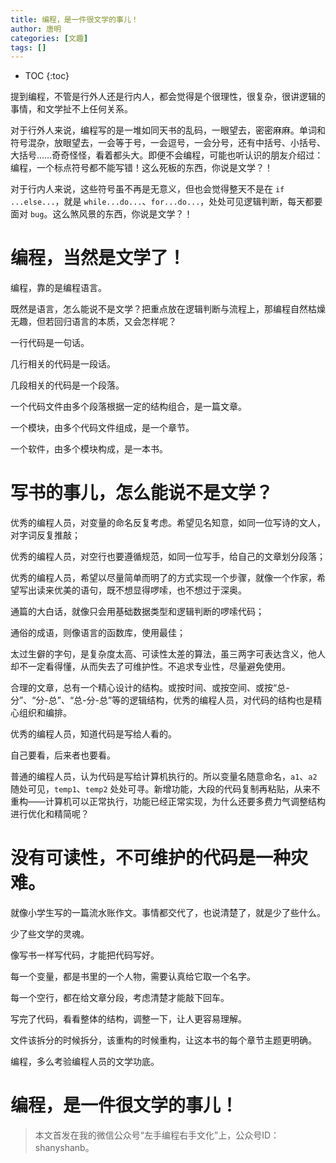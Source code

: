 ```yaml
---
title: 编程，是一件很文学的事儿！
author: 唐明
categories: [文趣]
tags: []
---
```

* TOC
{:toc}

提到编程，不管是行外人还是行内人，都会觉得是个很理性，很复杂，很讲逻辑的事情，和文学扯不上任何关系。

对于行外人来说，编程写的是一堆如同天书的乱码，一眼望去，密密麻麻。单词和符号混杂，放眼望去，一会等于号，一会逗号，一会分号，还有中括号、小括号、大括号……奇奇怪怪，看着都头大。即便不会编程，可能也听认识的朋友介绍过：编程，一个标点符号都不能写错！这么死板的东西，你说是文学？！

对于行内人来说，这些符号虽不再是无意义，但也会觉得整天不是在 `if ...else...`，就是 `while...do...`、`for...do...`，处处可见逻辑判断，每天都要面对 `bug`。这么煞风景的东西，你说是文学？！

<!--以上为摘要内容-->

# 编程，当然是文学了！

编程，靠的是编程语言。

既然是语言，怎么能说不是文学？把重点放在逻辑判断与流程上，那编程自然枯燥无趣，但若回归语言的本质，又会怎样呢？

一行代码是一句话。

几行相关的代码是一段话。

几段相关的代码是一个段落。

一个代码文件由多个段落根据一定的结构组合，是一篇文章。

一个模块，由多个代码文件组成，是一个章节。

一个软件，由多个模块构成，是一本书。

# 写书的事儿，怎么能说不是文学？

优秀的编程人员，对变量的命名反复考虑。希望见名知意，如同一位写诗的文人，对字词反复推敲；

优秀的编程人员，对空行也要遵循规范，如同一位写手，给自己的文章划分段落；

优秀的编程人员，希望以尽量简单而明了的方式实现一个步骤，就像一个作家，希望写出读来优美的语句，既不想显得啰嗦，也不想过于深奥。

通篇的大白话，就像只会用基础数据类型和逻辑判断的啰嗦代码；

通俗的成语，则像语言的函数库，使用最佳；

太过生僻的字句，是复杂度太高、可读性太差的算法，虽三两字可表达含义，他人却不一定看得懂，从而失去了可维护性。不追求专业性，尽量避免使用。

合理的文章，总有一个精心设计的结构。或按时间、或按空间、或按“总-分”、“分-总”、“总-分-总”等的逻辑结构，优秀的编程人员，对代码的结构也是精心组织和编排。

优秀的编程人员，知道代码是写给人看的。

自己要看，后来者也要看。

普通的编程人员，认为代码是写给计算机执行的。所以变量名随意命名，`a1`、`a2` 随处可见，`temp1`、`temp2` 处处可寻。新增功能，大段的代码复制再粘贴，从来不重构——计算机可以正常执行，功能已经正常实现，为什么还要多费力气调整结构进行优化和精简呢？

# 没有可读性，不可维护的代码是一种灾难。

就像小学生写的一篇流水账作文。事情都交代了，也说清楚了，就是少了些什么。

少了些文学的灵魂。

像写书一样写代码，才能把代码写好。

每一个变量，都是书里的一个人物，需要认真给它取一个名字。

每一个空行，都在给文章分段，考虑清楚才能敲下回车。

写完了代码，看看整体的结构，调整一下，让人更容易理解。

文件该拆分的时候拆分，该重构的时候重构，让这本书的每个章节主题更明确。

编程，多么考验编程人员的文学功底。

# 编程，是一件很文学的事儿！

>本文首发在我的微信公众号“左手编程右手文化”上，公众号ID：shanyshanb。